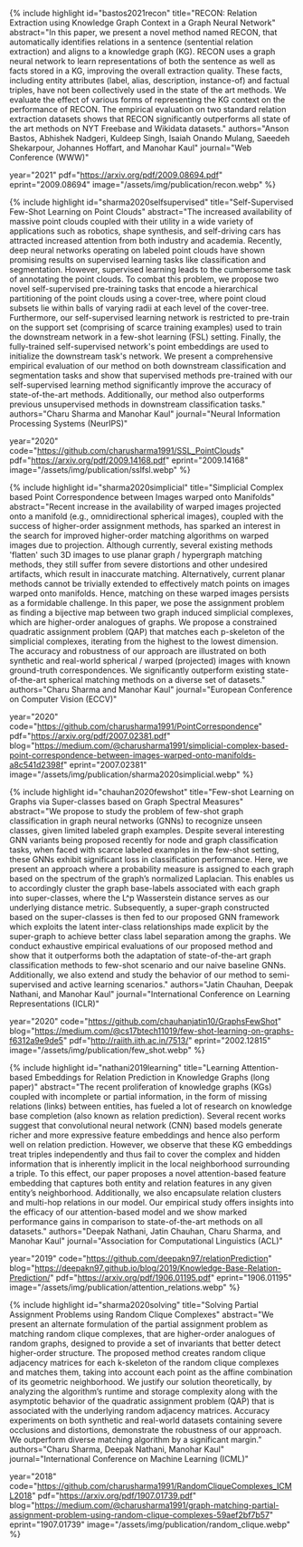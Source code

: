 

{% include highlight
id="bastos2021recon"
title="RECON: Relation Extraction using Knowledge Graph Context in a Graph Neural Network"
abstract="In this paper, we present a novel method named RECON, that automatically identifies relations in a sentence (sentential relation extraction) and aligns to a knowledge graph (KG). RECON uses a graph neural network to learn representations of both the sentence as well as facts stored in a KG, improving the overall extraction quality. These facts, including entity attributes (label, alias, description, instance-of) and factual triples, have not been collectively used in the state of the art methods. We evaluate the effect of various forms of representing the KG context on the performance of RECON. The empirical evaluation on two standard relation extraction datasets shows that RECON significantly outperforms all state of the art methods on NYT Freebase and Wikidata datasets."
authors="Anson Bastos, Abhishek Nadgeri, Kuldeep Singh, Isaiah Onando Mulang, Saeedeh Shekarpour, Johannes Hoffart, and Manohar Kaul"
journal="Web Conference (WWW)"

year="2021"
pdf="https://arxiv.org/pdf/2009.08694.pdf"
eprint="2009.08694"
image="/assets/img/publication/recon.webp"
%}


{% include highlight
id="sharma2020selfsupervised"
title="Self-Supervised Few-Shot Learning on Point Clouds"
abstract="The increased availability of massive point clouds coupled with their utility in a wide variety of applications such as robotics, shape synthesis, and self-driving cars has attracted increased attention from both industry and academia. Recently, deep neural networks operating on labeled point clouds have shown promising results on supervised learning tasks like classification and segmentation. However, supervised learning leads to the cumbersome task of annotating the point clouds. To combat this problem, we propose two novel self-supervised pre-training tasks that encode a hierarchical partitioning of the point clouds using a cover-tree, where point cloud subsets lie within balls of varying radii at each level of the cover-tree. Furthermore, our self-supervised learning network is restricted to pre-train on the support set (comprising of scarce training examples) used to train the downstream network in a few-shot learning (FSL) setting. Finally, the fully-trained self-supervised network's point embeddings are used to initialize the downstream task's network. We present a comprehensive empirical evaluation of our method on both downstream classification and segmentation tasks and show that supervised methods pre-trained with our self-supervised learning method significantly improve the accuracy of state-of-the-art methods. Additionally, our method also outperforms previous unsupervised methods in downstream classification tasks."
authors="Charu Sharma and Manohar Kaul"
journal="Neural Information Processing Systems (NeurIPS)"

year="2020"
code="https://github.com/charusharma1991/SSL_PointClouds"
pdf="https://arxiv.org/pdf/2009.14168.pdf"
eprint="2009.14168"
image="/assets/img/publication/sslfsl.webp"
%}



{% include highlight
id="sharma2020simplicial"
title="Simplicial Complex based Point Correspondence between Images warped onto Manifolds"
abstract="Recent increase in the availability of warped images projected onto a manifold (e.g., omnidirectional spherical images), coupled with the success of higher-order assignment methods, has sparked an interest in the search for improved higher-order matching algorithms on warped images due to projection. Although currently, several existing methods 'flatten' such 3D images to use planar graph / hypergraph matching methods, they still suffer from severe distortions and other undesired artifacts, which result in inaccurate matching. Alternatively, current planar methods cannot be trivially extended to effectively match points on images warped onto manifolds. Hence, matching on these warped images persists as a formidable challenge. In this paper, we pose the assignment problem as finding a bijective map between two graph induced simplicial complexes, which are higher-order analogues of graphs. We propose a constrained quadratic assignment problem (QAP) that matches each p-skeleton of the simplicial complexes, iterating from the highest to the lowest dimension. The accuracy and robustness of our approach are illustrated on both synthetic and real-world spherical / warped (projected) images with known ground-truth correspondences. We significantly outperform existing state-of-the-art spherical matching methods on a diverse set of datasets."
authors="Charu Sharma and Manohar Kaul"
journal="European Conference on Computer Vision (ECCV)"

year="2020"
code="https://github.com/charusharma1991/PointCorrespondence"
pdf="https://arxiv.org/pdf/2007.02381.pdf"
blog="https://medium.com/@charusharma1991/simplicial-complex-based-point-correspondence-between-images-warped-onto-manifolds-a8c541d2398f"
eprint="2007.02381"
image="/assets/img/publication/sharma2020simplicial.webp"
%}


{% include highlight
id="chauhan2020fewshot"
title="Few-shot Learning on Graphs via Super-classes based on Graph Spectral Measures"
abstract="We propose to study the problem of few-shot graph classification in graph neural networks (GNNs) to recognize unseen classes, given limited labeled graph examples. Despite several interesting GNN variants being proposed recently for node and graph classification tasks, when faced with scarce labeled examples in the few-shot setting, these GNNs exhibit significant loss in classification performance. Here, we present an approach where a probability measure is assigned to each graph based on the spectrum of the graph’s normalized Laplacian. This enables us to accordingly cluster the graph base-labels associated with each graph into super-classes, where the L^p Wasserstein distance serves as our underlying distance metric. Subsequently, a super-graph constructed based on the super-classes is then fed to our proposed GNN framework which exploits the latent inter-class relationships made explicit by the super-graph to achieve better class label separation among the graphs. We conduct exhaustive empirical evaluations of our proposed method and show that it outperforms both the adaptation of state-of-the-art graph classification methods to few-shot scenario and our naive baseline GNNs. Additionally, we also extend and study the behavior of our method to semi-supervised and active learning scenarios."
authors="Jatin Chauhan, Deepak Nathani, and Manohar Kaul"
journal="International Conference on Learning Representations (ICLR)"

year="2020"
code="https://github.com/chauhanjatin10/GraphsFewShot"
blog="https://medium.com/@cs17btech11019/few-shot-learning-on-graphs-f6312a9e9de5"
pdf="http://raiith.iith.ac.in/7513/"
eprint="2002.12815"
image="/assets/img/publication/few_shot.webp"
%}



{% include highlight
id="nathani2019learning"
title="Learning Attention-based Embeddings for Relation Prediction in Knowledge Graphs (long paper)"
abstract="The recent proliferation of knowledge graphs (KGs) coupled with incomplete or partial information, in the form of missing relations (links) between entities, has fueled a lot of research on knowledge base completion (also known as relation prediction). Several recent works suggest that convolutional neural network (CNN) based models generate richer and more expressive feature embeddings and hence also perform well on relation prediction. However, we observe that these KG embeddings treat triples independently and thus fail to cover the complex and hidden information that is inherently implicit in the local neighborhood surrounding a triple. To this effect, our paper proposes a novel attention-based feature embedding that captures both entity and relation features in any given entity’s neighborhood. Additionally, we also encapsulate relation clusters and multi-hop relations in our model. Our empirical study offers insights into the efficacy of our attention-based model and we show marked performance gains in comparison to state-of-the-art methods on all datasets."
authors="Deepak Nathani, Jatin Chauhan, Charu Sharma, and Manohar Kaul"
journal="Association for Computational Linguistics (ACL)"

year="2019"
code="https://github.com/deepakn97/relationPrediction"
blog="https://deepakn97.github.io/blog/2019/Knowledge-Base-Relation-Prediction/"
pdf="https://arxiv.org/pdf/1906.01195.pdf"
eprint="1906.01195"
image="/assets/img/publication/attention_relations.webp"
%}


{% include highlight
id="sharma2020solving"
title="Solving Partial Assignment Problems using Random Clique Complexes"
abstract="We present an alternate formulation of the partial assignment problem as matching random clique complexes, that are higher-order analogues of random graphs, designed to provide a set of invariants that better detect higher-order structure. The proposed method creates random clique adjacency matrices for each k-skeleton of the random clique complexes and matches them, taking into account each point as the affine combination of its geometric neighborhood. We justify our solution theoretically, by analyzing the algorithm’s runtime and storage complexity along with the asymptotic behavior of the quadratic assignment problem (QAP) that is associated with the underlying random adjacency matrices. Accuracy experiments on both synthetic and real-world datasets containing severe occlusions and distortions, demonstrate the robustness of our approach. We outperform diverse matching algorithm by a significant margin."
authors="Charu Sharma, Deepak Nathani, Manohar Kaul"
journal="International Conference on Machine Learning (ICML)"

year="2018"
code="https://github.com/charusharma1991/RandomCliqueComplexes_ICML2018"
pdf="https://arxiv.org/pdf/1907.01739.pdf"
blog="https://medium.com/@charusharma1991/graph-matching-partial-assignment-problem-using-random-clique-complexes-59aef2bf7b57"
eprint="1907.01739"
image="/assets/img/publication/random_clique.webp"
%}
